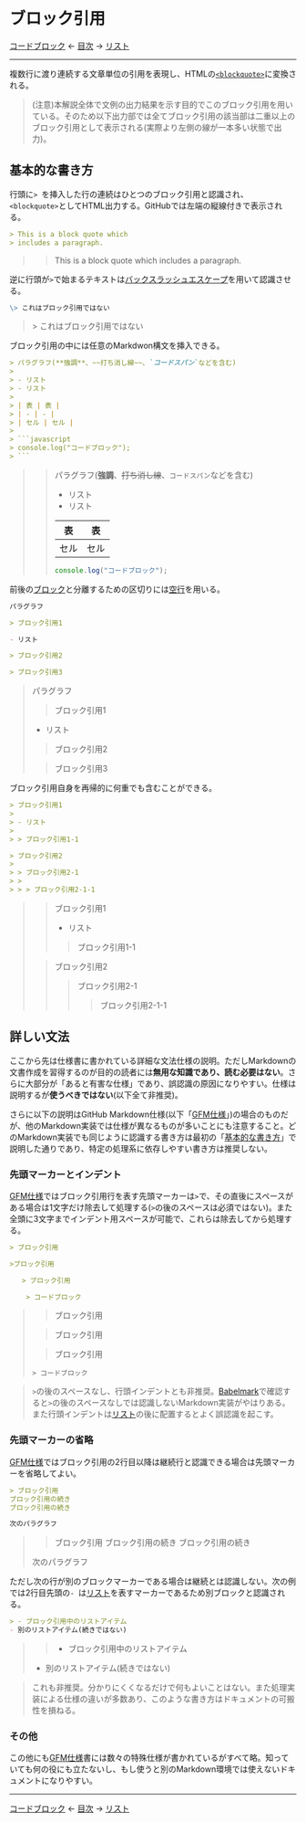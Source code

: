 # ブロック引用

[コードブロック]
← [目次] →
[リスト]

------------------------------------------------------------------------

複数行に渡り連続する文章単位の引用を表現し、HTMLの[`<blockquote>`](https://developer.mozilla.org/ja/docs/Web/HTML/Element/blockquote)に変換される。

> (注意)本解説全体で文例の出力結果を示す目的でこのブロック引用を用いている。そのため以下出力部では全てブロック引用の該当部は二重以上のブロック引用として表示される(実際より左側の線が一本多い状態で出力)。

## 基本的な書き方

行頭に`> `を挿入した行の連続はひとつのブロック引用と認識され、`<blockquote>`としてHTML出力する。GitHubでは左端の縦線付きで表示される。

```markdown
> This is a block quote which
> includes a paragraph.
```

> > This is a block quote which
> > includes a paragraph.

逆に行頭が`>`で始まるテキストは[バックスラッシュエスケープ]を用いて認識させる。

```markdown
\> これはブロック引用ではない
```

> \> これはブロック引用ではない

ブロック引用の中には任意のMarkdwon構文を挿入できる。

``````markdown
> パラグラフ(**強調**、~~打ち消し線~~、`コードスパン`などを含む)
> 
> - リスト
> - リスト
> 
> | 表 | 表 |
> | - | - |
> | セル | セル |
> 
> ```javascript
> console.log("コードブロック");
> ```
``````

> > パラグラフ(**強調**、~~打ち消し線~~、`コードスパン`などを含む)
> > 
> > - リスト
> > - リスト
> > 
> > | 表 | 表 |
> > | - | - |
> > | セル | セル |
> > 
> > ```javascript
> > console.log("コードブロック");
> > ```

前後の[ブロック]と分離するための区切りには[空行]を用いる。

```markdown
パラグラフ

> ブロック引用1

- リスト

> ブロック引用2

> ブロック引用3
```

> パラグラフ
> 
> > ブロック引用1
> 
> - リスト
> 
> > ブロック引用2
> 
> > ブロック引用3

ブロック引用自身を再帰的に何重でも含むことができる。

```markdown
> ブロック引用1
> 
> - リスト
> 
> > ブロック引用1-1

> ブロック引用2
> 
> > ブロック引用2-1
> > 
> > > ブロック引用2-1-1
```

> > ブロック引用1
> > 
> > - リスト
> > 
> > > ブロック引用1-1
> 
> > ブロック引用2
> > 
> > > ブロック引用2-1
> > > 
> > > > ブロック引用2-1-1

## 詳しい文法

ここから先は仕様書に書かれている詳細な文法仕様の説明。ただしMarkdownの文書作成を習得するのが目的の読者には**無用な知識であり、読む必要はない**。さらに大部分が「あると有害な仕様」であり、誤認識の原因になりやすい。仕様は説明するが**使うべきではない**(以下全て非推奨)。

さらに以下の説明はGitHub Markdown仕様(以下「[GFM仕様]」)の場合のものだが、他のMarkdown実装では仕様が異なるものが多いことにも注意すること。どのMarkdown実装でも同じように認識する書き方は最初の「[基本的な書き方](#基本的な書き方)」で説明した通りであり、特定の処理系に依存しやすい書き方は推奨しない。

### 先頭マーカーとインデント

[GFM仕様]ではブロック引用行を表す先頭マーカーは`>`で、その直後にスペースがある場合は1文字だけ除去して処理する(`>`の後のスペースは必須ではない)。また全頭に3文字までインデント用スペースが可能で、これらは除去してから処理する。

```markdown
> ブロック引用

>ブロック引用

   > ブロック引用

    > コードブロック
```

> > ブロック引用
> 
> >ブロック引用
> 
>    > ブロック引用
> 
>     > コードブロック

> `>`の後のスペースなし、行頭インデントとも非推奨。[Babelmark](https://babelmark.github.io/?text=%3EABCDEF)で確認すると`>`の後のスペースなしでは認識しないMarkdown実装がやはりある。また行頭インデントは[リスト]の後に配置するとよく誤認識を起こす。

### 先頭マーカーの省略

[GFM仕様]ではブロック引用の2行目以降は継続行と認識できる場合は先頭マーカーを省略してよい。

```markdown
> ブロック引用
ブロック引用の続き
ブロック引用の続き

次のパラグラフ
```

> > ブロック引用
> ブロック引用の続き
> ブロック引用の続き
> 
> 次のパラグラフ

ただし次の行が別のブロックマーカーである場合は継続とは認識しない。次の例では2行目先頭の`- `は[リスト]を表すマーカーであるため別ブロックと認識される。

```markdown
> - ブロック引用中のリストアイテム
- 別のリストアイテム(続きではない)
```

> > - ブロック引用中のリストアイテム
> - 別のリストアイテム(続きではない)

> これも非推奨。分かりにくくなるだけで何もよいことはない。また処理実装による仕様の違いが多数あり、このような書き方はドキュメントの可搬性を損ねる。

### その他

この他にも[GFM仕様]書には数々の特殊仕様が書かれているがすべて略。知っていても何の役にも立たないし、もし使うと別のMarkdown環境では使えないドキュメントになりやすい。

------------------------------------------------------------------------

[コードブロック]
← [目次] →
[リスト]

[GFM仕様]: github-flavored-markdown.md
[コードブロック]: code-blocks.md
[バックスラッシュエスケープ]: characters.md#バックスラッシュエスケープ
[ブロック]: blocks.md
[リスト]: lists.md
[空行]: characters.md#空行
[目次]: index.md
